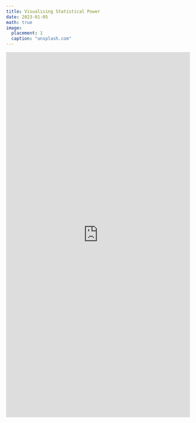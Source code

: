 ```yaml
---
title: Visualising Statistical Power
date: 2023-01-05
math: true
image:
  placement: 1
  caption: "unsplash.com"
---
```


<iframe height="1000" width="100%" frameborder="no" src="https://jacob-knyspel.shinyapps.io/power-visualisation/"> </iframe>
